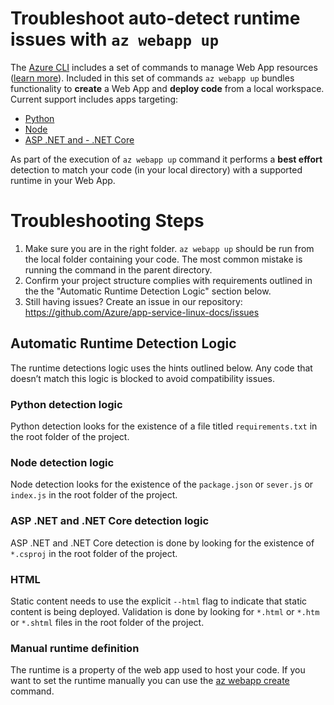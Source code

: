 # Troubleshoot auto-detect runtime issues with `az webapp up`

The [Azure CLI](https://docs.microsoft.com/en-us/cli/azure/?view=azure-cli-latest) includes a set of commands to manage Web App resources ([learn more](https://docs.microsoft.com/cli/azure/webapp?view=azure-cli-latest)). Included in this set of commands `az webapp up` bundles functionality to **create** a Web App and **deploy code** from a local workspace. Current support includes apps targeting:

- [Python](#python-detection-logic)
- [Node](#node-detection-logic)
- [ASP .NET and - .NET Core](#ASP-.NET-and-.NET-Core-detection-logic)

As part of the execution of `az webapp up` command it performs a **best effort** detection to match your code (in your local directory) with a supported runtime in your Web App.

# Troubleshooting  Steps

1. Make sure you are in the right folder. `az webapp up` should be run from the local folder containing your code. The most common mistake is running the command in the parent directory. 
2. Confirm your project structure complies with requirements outlined in the the "Automatic Runtime Detection Logic" section below.
3. Still having issues? Create an issue in our repository: https://github.com/Azure/app-service-linux-docs/issues

## Automatic Runtime Detection Logic
The runtime detections logic uses the hints outlined below. Any code that doesn’t match this logic is blocked to avoid compatibility issues.

### Python detection logic

Python detection looks for the existence of a file titled `requirements.txt` in the root folder of the project.

### Node detection logic

Node detection looks for the existence of the `package.json` or `sever.js` or `index.js` in the root folder of the project.

### ASP .NET and .NET Core detection logic

ASP .NET and .NET Core detection is done by looking for the existence of `*.csproj` in the root folder of the project.

### HTML

Static content needs to use the explicit `--html` flag to indicate that static content is being deployed. Validation is done by looking for `*.html` or `*.htm` or `*.shtml` files in the root folder of the project.

### Manual runtime definition

The runtime is a property of the web app used to host your code. If you want to set the runtime manually you can use the [az webapp create](https://docs.microsoft.com/cli/azure/webapp?view=azure-cli-latest#az-webapp-create) command.
